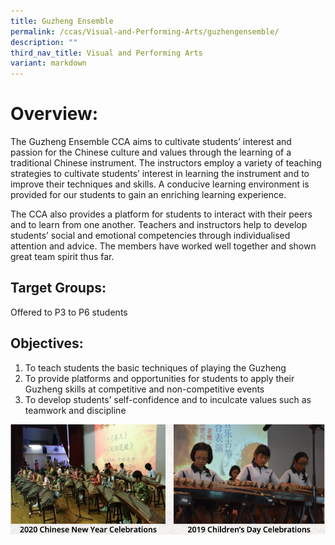 ```yaml
---
title: Guzheng Ensemble
permalink: /ccas/Visual-and-Performing-Arts/guzhengensemble/
description: ""
third_nav_title: Visual and Performing Arts
variant: markdown
---
```

# Overview:

The Guzheng Ensemble CCA aims to cultivate students’ interest and passion for the Chinese culture and values through the learning of a traditional Chinese instrument. The instructors employ a variety of teaching strategies to cultivate students’ interest in learning the instrument and to improve their techniques and skills. A conducive learning environment is provided for our students to gain an enriching learning experience.

The CCA also provides a platform for students to interact with their peers and to learn from one another. Teachers and instructors help to develop students’ social and emotional competencies through individualised attention and advice. The members have worked well together and shown great team spirit thus far.

## Target Groups:

Offered to P3 to P6 students

## Objectives:

1. To teach students the basic techniques of playing the Guzheng
2. To provide platforms and opportunities for students to apply their Guzheng skills at competitive and non-competitive events
3. To develop students’ self-confidence and to inculcate values such as teamwork and discipline

![](/images/nanhuass7.png)
